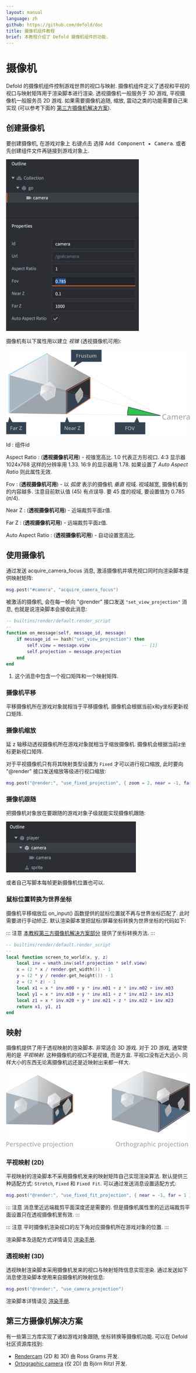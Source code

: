 ```yaml
---
layout: manual
language: zh
github: https://github.com/defold/doc
title: 摄像机组件教程
brief: 本教程介绍了 Defold 摄像机组件的功能.
---
```


# 摄像机

Defold 的摄像机组件控制游戏世界的视口与映射. 摄像机组件定义了透视和平视的视口与映射矩阵用于渲染脚本进行渲染. 透视摄像机一般服务于 3D 游戏, 平视摄像机一般服务员 2D 游戏. 如果需要摄像机追随, 缩放, 震动之类的功能需要自己来实现 (可以参考下面的 [第三方摄像机解决方案](https://www.defold.com/zh/manuals/camera/#third-party-camera-solutions)).

## 创建摄像机

要创建摄像机, 在游戏对象上 <kbd>右键点击</kbd> 选择 <kbd>Add Component ▸ Camera</kbd>. 或者先创建组件文件再链接到游戏对象上.

![create camera component](/manuals/images/camera/create.png)

摄像机有以下属性用以建立 *视锥* (透视摄像机可用):

![camera settings](/manuals/images/camera/settings.png)

Id
: 组件id

Aspect Ratio
: (**透视摄像机可用**) - 视锥宽高比. 1.0 代表正方形视口.  4:3 显示器 1024x768 这样的分辨率用 1.33. 16:9 的显示器用 1.78. 如果设置了 *Auto Aspect Ratio* 则此属性无效.

Fov
: (**透视摄像机可用**) - 以 _弧度_ 表示的摄像机 *垂直* 视域. 视域越宽, 摄像机看到的内容越多. 注意目前默认值 (45) 有点误导. 要 45 度的视域, 要设置值为 0.785 ($\pi / 4$).

Near Z
: (**透视摄像机可用**) - 近端裁剪平面z值.

Far Z
: (**透视摄像机可用**) - 远端裁剪平面z值.

Auto Aspect Ratio
: (**透视摄像机可用**) - 自动设置宽高比.

## 使用摄像机

通过发送 acquire_camera_focus 消息, 激活摄像机并填充视口同时向渲染脚本提供映射矩阵:

```lua
msg.post("#camera", "acquire_camera_focus")
```

被激活的摄像机, 会在每一帧向 "@render" 接口发送 `"set_view_projection"` 消息, 也就是说渲染脚本会接收此消息:

```lua
-- builtins/render/default.render_script
--
function on_message(self, message_id, message)
    if message_id == hash("set_view_projection") then
        self.view = message.view                    -- [1]
        self.projection = message.projection
    end
end
```
1. 这个消息中包含一个视口矩阵和一个映射矩阵.

### 摄像机平移

平移摄像机所在游戏对象就相当于平移摄像机. 摄像机会根据当前x和y坐标更新视口矩阵.

### 摄像机缩放

延 z 轴移动透视摄像机所在游戏对象就相当于缩放摄像机. 摄像机会根据当前z坐标更新视口矩阵.

对于平视摄像机只有将其映射类型设置为 `Fixed` 才可以进行视口缩放, 此时要向 "@render" 接口发送缩放等级进行视口缩放:

```Lua
msg.post("@render:", "use_fixed_projection", { zoom = 2, near = -1, far = 1 })
```

### 摄像机跟随

把摄像机对象放在要跟随的游戏对象子级就能实现摄像机跟随:

![follow game object](/manuals/images/camera/follow.png)

或者自己写脚本每帧更新摄像机位置也可以.

### 鼠标位置转换为世界坐标

摄像机平移缩放后 on_input() 函数提供的鼠标位置就不再与世界坐标匹配了. 此时需要进行手动矫正. 默认渲染脚本里把鼠标/屏幕坐标转换为世界坐标的代码如下:

::: 注意
[本教程第三方摄像机解决方案部分](/zh/manuals/camera/#第三方摄像机解决方案) 提供了坐标转换方法.
:::

```Lua
-- builtins/render/default.render_script
--
local function screen_to_world(x, y, z)
	local inv = vmath.inv(self.projection * self.view)
	x = (2 * x / render.get_width()) - 1
	y = (2 * y / render.get_height()) - 1
	z = (2 * z) - 1
	local x1 = x * inv.m00 + y * inv.m01 + z * inv.m02 + inv.m03
	local y1 = x * inv.m10 + y * inv.m11 + z * inv.m12 + inv.m13
	local z1 = x * inv.m20 + y * inv.m21 + z * inv.m22 + inv.m23
	return x1, y1, z1
end
```

## 映射

摄像机提供了用于透视映射的渲染脚本. 非常适合 3D 游戏. 对于 2D 游戏, 通常使用的是 *平视映射*. 这种摄像机的视口不是视锥, 而是方盒. 平视口没有近大远小. 同样大小的东西无论离摄像机远还是近映射出来都一样大.

![projections](/manuals/images/camera/projections.png)

### 平视映射 (2D)
平视映射的渲染脚本不采用摄像机发来的映射矩阵自己实现渲染算法. 默认提供三种适配方式: `Stretch`, `Fixed` 和 `Fixed Fit`. 可以通过发送消息设置适配方式:

```lua
msg.post("@render:", "use_fixed_fit_projection", { near = -1, far = 1 })
```

::: 注意
消息里近远端裁剪平面深度还是需要的. 但是摄像机属性里的近远端裁剪平面设置只在透视摄像机里有效.
:::

::: 注意
平时摄像机渲染视口的左下角对应摄像机所在游戏对象的位置.
:::

渲染脚本及适配方式详情请见 [渲染手册](/zh/manuals/render/#默认视口映射).

### 透视映射 (3D)
透视映射渲染脚本采用摄像机发来的视口与映射矩阵信息实现渲染. 通过发送如下消息使渲染脚本使用来自摄像机的映射信息:

```lua
msg.post("@render:", "use_camera_projection")
```

渲染脚本详情请见 [渲染手册](/zh/manuals/render/#透视映射).


## 第三方摄像机解决方案

有一些第三方库实现了诸如游戏对象跟随, 坐标转换等摄像机功能. 可以在 Defold 社区资源库找到:

- [Rendercam](https://defold.com/assets/rendercam/) (2D 和 3D) 由 Ross Grams 开发.
- [Ortographic camera](https://defold.com/assets/orthographic/) (仅 2D) 由 Björn Ritzl 开发.
